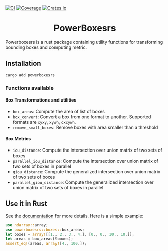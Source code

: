 [![CI](https://github.com/smirkey/powerboxes/actions/workflows/ci.yml/badge.svg)](https://github.com/smirkey/powerboxes/actions/workflows/ci.yml)
[![Coverage](https://codecov.io/gh/smirkey/powerboxes/branch/main/graph/badge.svg)](https://codecov.io/gh/smirkey/powerboxes)
[![Crates.io](https://img.shields.io/crates/v/powerboxesrs.svg)](https://crates.io/crates/powerboxesrs)

# <div align="center"> PowerBoxesrs </div>
Powerboxesrs is a rust package containing utility functions for transforming bounding boxes and computing metric.

## Installation

```bash
cargo add powerboxesrs
```

### Functions available
#### Box Transformations and utilities
- `box_areas`: Compute the area of list of boxes
- `box_convert`: Convert a box from one format to another. Supported formats are `xyxy`, `xywh`, `cxcywh`.
- `remove_small_boxes`: Remove boxes with area smaller than a threshold

#### Box Metrics
- `iou_distance`: Compute the intersection over union matrix of two sets of boxes
- `parallel_iou_distance`: Compute the intersection over union matrix of two sets of boxes in parallel
- `giou_distance`: Compute the generalized intersection over union matrix of two sets of boxes
- `parallel_giou_distance`: Compute the generalized intersection over union matrix of two sets of boxes in parallel


## Use it in Rust
See the [documentation](https://docs.rs/powerboxesrs) for more details.
Here is a simple example:
```rust
use ndarray::array;
use powerboxesrs::boxes::box_areas;
let boxes = array![[1., 2., 3., 4.], [0., 0., 10., 10.]];
let areas = box_areas(&boxes);
assert_eq!(areas, array![4., 100.]);
```

